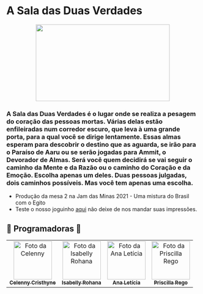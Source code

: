 # A Sala das Duas Verdades

<p align="center">
  <img width="350" height="200" src="https://user-images.githubusercontent.com/70456452/111300630-0f68a300-8630-11eb-97f5-1e739834ce34.png">
</p>

### A Sala das Duas Verdades é o lugar onde se realiza a pesagem do coração das pessoas mortas. Várias delas estão enfileiradas num corredor escuro, que leva à uma grande porta, para a qual você se dirige lentamente. Essas almas esperam para descobrir o destino que as aguarda, se irão para o Paraíso de Aaru ou se serão jogadas para Ammit, o Devorador de Almas. Será você quem decidirá se vai seguir o caminho da Mente e da Razão ou o caminho do Coração e da Emoção. Escolha apenas um deles. Duas pessoas julgadas, dois caminhos possíveis. Mas você tem apenas uma escolha.
- Produção da mesa 2 na Jam das Minas 2021 - Uma mistura do Brasil com o Egito
- Teste o nosso joguinho [aqui](https://anathropos.itch.io/a-sala-das-duas-verdades) não deixe de nos mandar suas impressões.

## 🖤 Programadoras 🤍<br>
<table>
  <tr>
    <td align="center">
      <a href="#">
        <img src="https://avatars.githubusercontent.com/celenny" width="100px;" alt="Foto da Celenny"/><br>
        <sub>
          <b>Celenny Cristhyne</b>
        </sub>
      </a>
    </td>
    <td align="center">
      <a href="#">
        <img src="https://avatars1.githubusercontent.com/isabellyrohana" width="100px;" alt="Foto da Isabelly Rohana"/><br>
        <sub>
          <b>Isabelly Rohana</b>
        </sub>
      </a>
    </td>
    <td align="center">
      <a href="#">
        <img src="https://avatars0.githubusercontent.com/anemoname" width="100px;" alt="Foto da Ana Letícia"/><br>
        <sub>
          <b>Ana Letícia</b>
        </sub>
      </a>
    </td>
     </td>
    <td align="center">
      <a href="#">
        <img src="https://avatars1.githubusercontent.com/prisaz" width="100px;" alt="Foto da Priscilla Rego"/><br>
        <sub>
          <b>Priscilla Rego</b>
        </sub>
      </a>
    </td>
  </tr>
</table>
